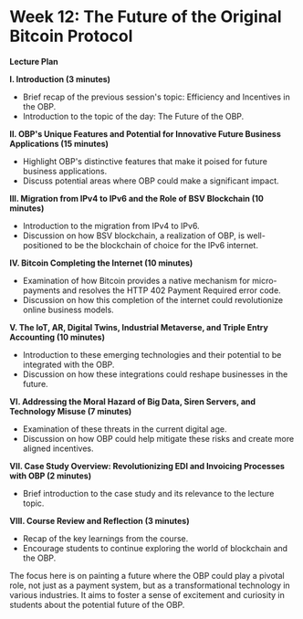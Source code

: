# Week 12: The Future of the Original Bitcoin Protocol

**Lecture Plan**

**I. Introduction (3 minutes)**

* Brief recap of the previous session's topic: Efficiency and Incentives in the OBP.
* Introduction to the topic of the day: The Future of the OBP.

**II. OBP's Unique Features and Potential for Innovative Future Business Applications (15 minutes)**

* Highlight OBP's distinctive features that make it poised for future business applications.
* Discuss potential areas where OBP could make a significant impact.

**III. Migration from IPv4 to IPv6 and the Role of BSV Blockchain (10 minutes)**

* Introduction to the migration from IPv4 to IPv6.
* Discussion on how BSV blockchain, a realization of OBP, is well-positioned to be the blockchain of choice for the IPv6 internet.

**IV. Bitcoin Completing the Internet (10 minutes)**

* Examination of how Bitcoin provides a native mechanism for micro-payments and resolves the HTTP 402 Payment Required error code.
* Discussion on how this completion of the internet could revolutionize online business models.

**V. The IoT, AR, Digital Twins, Industrial Metaverse, and Triple Entry Accounting (10 minutes)**

* Introduction to these emerging technologies and their potential to be integrated with the OBP.
* Discussion on how these integrations could reshape businesses in the future.

**VI. Addressing the Moral Hazard of Big Data, Siren Servers, and Technology Misuse (7 minutes)**

* Examination of these threats in the current digital age.
* Discussion on how OBP could help mitigate these risks and create more aligned incentives.

**VII. Case Study Overview: Revolutionizing EDI and Invoicing Processes with OBP (2 minutes)**

* Brief introduction to the case study and its relevance to the lecture topic.

**VIII. Course Review and Reflection (3 minutes)**

* Recap of the key learnings from the course.
* Encourage students to continue exploring the world of blockchain and the OBP.

The focus here is on painting a future where the OBP could play a pivotal role, not just as a payment system, but as a transformational technology in various industries. It aims to foster a sense of excitement and curiosity in students about the potential future of the OBP.
